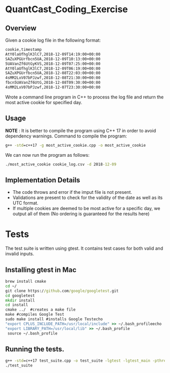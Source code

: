 # QuantCast_Coding_Exercise

## Overview

Given a cookie log file in the following format:

```bat
cookie,timestamp
AtY0laUfhglK3lC7,2018-12-09T14:19:00+00:00
SAZuXPGUrfbcn5UA,2018-12-09T10:13:00+00:00
5UAVanZf6UtGyKVS,2018-12-09T07:25:00+00:00
AtY0laUfhglK3lC7,2018-12-09T06:19:00+00:00
SAZuXPGUrfbcn5UA,2018-12-08T22:03:00+00:00
4sMM2LxV07bPJzwf,2018-12-08T21:30:00+00:00
fbcn5UAVanZf6UtG,2018-12-08T09:30:00+00:00
4sMM2LxV07bPJzwf,2018-12-07T23:30:00+00:00
```

Wrote a command line program in C++ to process the log file and return the most active cookie for specified day.

## Usage

**NOTE** : It is better to compile the program using C++ 17 in order to avoid dependency warnings.
Command to compile the program:

```bat
g++ -std=c++17 -g most_active_cookie.cpp -o most_active_cookie
```

We can now run the program as follows:

```bat
./most_active_cookie cookie_log.csv -d 2018-12-09
```

## Implementation Details

* The code throws and error if the imput file is not present.
* Validations are present to check for the validity of the date as well as its UTC format.
* If multiple cookies are deemed to be most active for a specific day, we output all of them (No ordering is guaranteed for the results here)

# Tests

The test suite is written using gtest. It contains test cases for both valid and invalid inputs.

## Installing gtest in Mac

```bat
brew install cmake
cd ~/  
git clone https://github.com/google/googletest.git
cd googletest 
mkdir install 
cd install 
cmake ../  #creates a make file 
make #compiles Google Test
sudo make install #installs Google Testecho
"export CPLUS_INCLUDE_PATH=/usr/local/include" >> ~/.bash_profileecho
"export LIBRARY_PATH=/usr/local/lib" >> ~/.bash_profile
 source ~/.bash_profile 
```

## Running the tests.

```bat
g++ -std=c++17 test_suite.cpp -o test_suite -lgtest -lgtest_main -pthread
./test_suite
```

